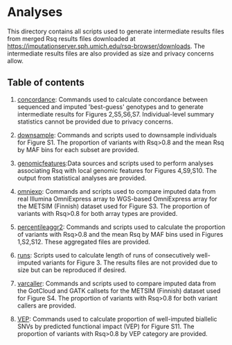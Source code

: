 # Analyses
This directory contains all scripts used to generate intermediate results files from merged Rsq results files downloaded at https://imputationserver.sph.umich.edu/rsq-browser/downloads. The intermediate results files are also provided as size and privacy concerns allow.

## Table of contents
1. [concordance](https://github.com/schanks/imputation_rsqbrowser/tree/main/rsqcalc/analyses/concordance): Commands used to calculate concordance between sequenced and imputed 'best-guess' genotypes and to generate intermediate results for Figures 2,S5,S6,S7. Individual-level summary statistics cannot be provided due to privacy concerns. 

2. [downsample](https://github.com/schanks/imputation_rsqbrowser/tree/main/rsqcalc/analyses/downsample): Commands and scripts used to downsample individuals for Figure S1. The proportion of variants with Rsq>0.8 and the mean Rsq by MAF bins for each subset are provided. 

3. [genomicfeatures](https://github.com/schanks/imputation_rsqbrowser/tree/main/rsqcalc/analyses/genomicfeatures):Data sources and scripts used to perform analyses associating Rsq with local genomic features for Figures 4,S9,S10. The output from statistical analyses are provided.

4. [omniexp](https://github.com/schanks/imputation_rsqbrowser/tree/main/rsqcalc/analyses/omniexp): Commands and scripts used to compare imputed data from real Illumina OmniExpress array to WGS-based OmniExpress array for the METSIM (Finnish) dataset used for Figure S3. The proportion of variants with Rsq>0.8 for both array types are provided.

5. [percentileaggr2](https://github.com/schanks/imputation_rsqbrowser/tree/main/rsqcalc/analyses/percentileaggr2): Commands and scripts used to calculate the proportion of variants with Rsq>0.8 and the mean Rsq by MAF bins used in Figures 1,S2,S12. These aggregated files are provided.

6. [runs](https://github.com/schanks/imputation_rsqbrowser/tree/main/rsqcalc/analyses/runs): Scripts used to calculate length of runs of consecutively well-imputed variants for Figure 3. The results files are not provided due to size but can be reproduced if desired.

7. [varcaller](https://github.com/schanks/imputation_rsqbrowser/tree/main/rsqcalc/analyses/varcaller): Commands and scripts used to compare imputed data from the GotCloud and GATK callsets for the METSIM (Finnish) dataset used for Figure S4. The proportion of variants with Rsq>0.8 for both variant callers are provided.

8. [VEP](https://github.com/schanks/imputation_rsqbrowser/tree/main/rsqcalc/analyses/VEP): Commands used to calculate proportion of well-imputed biallelic SNVs by predicted functional impact (VEP) for Figure S11. The proportion of variants with Rsq>0.8 by VEP category are provided.



